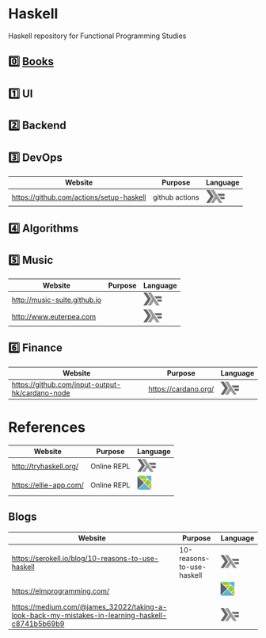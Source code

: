 # Haskell

Haskell repository for Functional Programming Studies

## :zero: [Books](Books)

## :one: UI

## :two: Backend

## :three: DevOps

|          Website                        | Purpose                      |  Language |
|-----------------------------------------|------------------------------|-----------|
| https://github.com/actions/setup-haskell| github actions               | <img src="images/602px-Haskell-Logo.svg.png" width=37 height=26><img>   |

## :four: Algorithms 


## :five: Music

|          Website                        | Purpose                      |  Language |
|-----------------------------------------|------------------------------|-----------|
| http://music-suite.github.io            |                              | <img src="images/602px-Haskell-Logo.svg.png" width=37 height=26><img>   |
| http://www.euterpea.com                 |                              | <img src="images/602px-Haskell-Logo.svg.png" width=37 height=26><img>   |

## :six: Finance

|          Website                        | Purpose                      |  Language |
|-----------------------------------------|------------------------------|-----------|
| https://github.com/input-output-hk/cardano-node | https://cardano.org/ | <img src="images/602px-Haskell-Logo.svg.png" width=37 height=26><img>   |


# References



|          Website                        | Purpose                      |  Language |
|-----------------------------------------|------------------------------|-----------|
| http://tryhaskell.org/                  | Online REPL                  |  <img src="images/602px-Haskell-Logo.svg.png" width=37 height=26><img>   |
| https://ellie-app.com/                  | Online REPL                  |  <sup><img src="images/elm-logo.png" width=28px height=28px><img></sup>   |

## Blogs

|          Website                        | Purpose                      |  Language |
|-----------------------------------------|------------------------------|-----------|
| https://serokell.io/blog/10-reasons-to-use-haskell | 10-reasons-to-use-haskell | <img src="images/602px-Haskell-Logo.svg.png" width=37 height=26><img>   |
| https://elmprogramming.com/ | |   <sup><img src="images/elm-logo.png" width=28px height=28px><img></sup>   |
| https://medium.com/@james_32022/taking-a-look-back-my-mistakes-in-learning-haskell-c8741b5b69b9 | |  <img src="images/602px-Haskell-Logo.svg.png" width=37 height=26><img>   |
